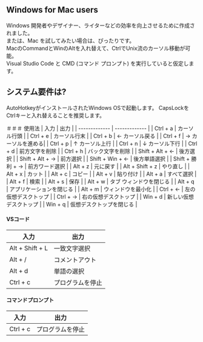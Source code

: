 ## Windows for Mac users
Windows 開発者やデザイナー、ライターなどの効率を向上させるために作成されました。  
または、Mac を試してみたい場合は、ぴったりです。  
MacのCommandとWinのAltを入れ替えて、CtrlでUnix流のカーソル移動が可能。  
Visual Studio Code と CMD (コマンド プロンプト) を実行していると仮定します。  

## システム要件は?
AutoHotkeyがインストールされたWindows OSで起動します。
CapsLockをCtrlキーと入れ替えることを推奨します。

＃＃＃ 使用法
| 入力 | 出力 |
| ------------- | ------------- |
| Ctrl + a | カーソル行頭 |
| Ctrl + e | カーソル行末 |
| Ctrl + b | ← カーソル戻る |
| Ctrl + f | → カーソルを進める|
| Ctrl + p | ↑ カーソル上行 |
| Ctrl + n | ↓ カーソル下行 |
| Ctrl + d | 前方文字を削除 |
| Ctrl + h | バック文字を削除 |
| Shift + Alt + ← | 後方選択 |
| Shift + Alt + → | 前方選択 |
| Shift + Win + ← | 後方単語選択 |
| Shift + 勝利 + → | 前方ワード選択 |
| Alt + z | 元に戻す |
| Alt + Shift + z | やり直し |
| Alt + x | カット |
| Alt + c | コピー |
| Alt + v | 貼り付け |
| Alt + a | すべて選択 |
| Alt + f | 検索 |
| Alt + s | 保存 |
| Alt + w | タブ ウィンドウを閉じる |
| Alt + q | アプリケーションを閉じる |
| Alt + m | ウィンドウを最小化 |
| Ctrl + ← | 左の仮想デスクトップ |
| Ctrl + → | 右の仮想デスクトップ |
| Win + d | 新しい仮想デスクトップ |
| Win + q | 仮想デスクトップを閉じる |


#### VSコード
| 入力 | 出力 |
| ------------- | ------------- |
| Alt + Shift + L | 一致文字選択 |
| Alt + / | コメントアウト |
| Alt + d | 単語の選択 |
| Ctrl + c | プログラムを停止 |

#### コマンドプロンプト
| 入力 | 出力 |
| ------------- | ------------- |
| Ctrl + c | プログラムを停止 |
